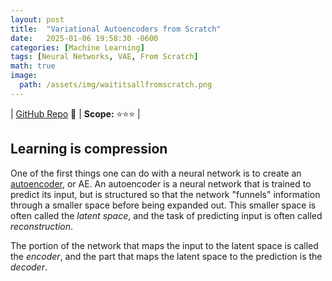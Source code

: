 ```yaml
---
layout: post
title:  "Variational Autoencoders from Scratch"
date:   2025-01-06 19:58:30 -0600
categories: [Machine Learning]
tags: [Neural Networks, VAE, From Scratch]
math: true
image:
  path: /assets/img/waititsallfromscratch.png
---
```


| [GitHub Repo](https://github.com/JackHanke/nets) 👾 | **Scope:** ⭐⭐⭐ |

## Learning is compression

One of the first things one can do with a neural network is to create an [autoencoder](https://en.wikipedia.org/wiki/Autoencoder), or AE. An autoencoder is a neural network that is trained to predict its input, but is structured so that the network "funnels" information through a smaller space before being expanded out. This smaller space is often called the *latent space*, and the task of predicting input is often called *reconstruction*.

The portion of the network that maps the input to the latent space is called the *encoder*, and the part that maps the latent space to the prediction is the *decoder*. 

<div align=center>
    <script type="text/tikz">
    % setup
    \newcommand{\lablnode}[3]{\node[text=gray,shape=circle,draw=none,fill=none, inner sep=0pt,minimum size=2pt] (A) at ( #1 , #2 ) {#3};}
    % actual image
    \begin{tikzpicture}
        % Define the nodes (neurons)
        \node (I1) [color=gray, circle, draw, minimum size=0.6cm] {};
        \node (I2) [color=gray, circle, draw, below of=I1, minimum size=0.6cm] {};
        \node (I3) [color=gray, circle, draw, below of=I2, minimum size=0.6cm] {};
        \node (I4) [color=gray, circle, draw, below of=I3, minimum size=0.6cm] {};

        \node (H1) [color=gray, circle, draw, right of=I1, xshift=2cm, yshift=-1cm, minimum size=0.6cm] {};
        \node (H2) [color=gray, circle, draw, below of=H1, minimum size=0.6cm] {};

        \node (O1) [color=gray, circle, draw, right of=H1, xshift=2cm, yshift=1cm, minimum size=0.6cm] {};
        \node (O2) [color=gray, circle, draw, below of=O1, minimum size=0.6cm] {};
        \node (O3) [color=gray, circle, draw, below of=O2, minimum size=0.6cm] {};
        \node (O4) [color=gray, circle, draw, below of=O3, minimum size=0.6cm] {};

        % Connect the layers
        \foreach \i in {1,2,3,4} {
            \foreach \j in {1,2} {
                \draw[color=gray, ->] (I\i) -- (H\j);
            }
        }

        \foreach \i in {1,2} {
            \foreach \j in {1,2,3,4} {
                \draw[color=gray, ->] (H\i) -- (O\j);
            }
        }

        % weight label
        \( \lablnode{3}{-3.5}{Latent Space} \)
        \( \lablnode{1.5}{0.5}{Encoder} \)
        \( \lablnode{4.5}{0.5}{Decoder} \)
    \end{tikzpicture}
    </script>
</div>


If we denote $x$ as the input and $x'$ as the reconstruction, an autoencoder might use the sum of squared errors loss function to train on, like so.

$$\mathcal{L} = \frac{1}{2}\sum_{i}(x_i - x_i')^2$$

Writing and training an AE after my neural network was little more than writing a wrapper around the network class to add an `encode` and `decode` method. However, even though I was able to achieve a strong reconstruction of the data, slight perturbations to the latent space led to poor reconstructions. This is because as the vanilla AE loss solely prioritizes the task of reconstruction, the latent space is often unorganized. This means that points in the latent space that aren't derived directly from data often decode into a blurry mess. 

This is bad if one wants not just to compress the data, but generate plausible samples from the original data distribution. 

## Structure that representation!

It turns out there is a way to train a network that also prioritizes latent space organization! These networks are called [variational autoencoders](https://en.wikipedia.org/wiki/Variational_autoencoder), or VAEs for short. After I watched [this excellent YouTube](https://www.youtube.com/watch?v=qJeaCHQ1k2w&t=826s) video by Deepia, VAEs became the next network architecture I chose to implement from scratch. 

A VAE, like a vanilla AE, consist of an encoder neural net $E$ and decoder neural net $D$. However, the forward pass of the network predicts the *parameters* of a (multivariate) normal distribution, namely $\mu$ and $\log(\sigma)$. 

$$E(x) = (\mu, \log(\sigma))$$

We predict $\log(\sigma)$ instead of $\sigma$ so that the training process doesn't create $0$ deviation distributions. 

Then the input $z$ to the decoder net is a *sample* from this predicted distribution. The key idea for VAEs is not just that the encoder learns to map data to a distribution (and not a single point as AEs do), but *also* how to make this sampling process differentiable. Sampling from this distribution is done using the [reparapetrization trick](https://en.wikipedia.org/wiki/Reparameterization_trick), which for our case is just writing $z$ as follows

$$z = \mu + \epsilon \exp(\log \sigma),$$

where $\epsilon$ is a sample from the (multivariate) standard normal. 

As for the training of such a network, the loss function for VAEs has two components. We have the usual reconstruction loss, written $$\mathcal{L}_{rec}$$ , and the *regularization loss*, written $\mathcal{L}_{reg}$. The regularization loss is a mathematical expression for how far away the distribution created by the encoder, called $P$ differs from some given distribution, called $Q$. VAEs choose this $Q$ to be the (multivariate) standard normal distribution. This means that as we train the learning process also prioritizes moving our encoded data into the more "organized" normal distribution. 

More specifically, the regularization loss is the [Kullback-Leibler divergence](https://en.wikipedia.org/wiki/Kullback%E2%80%93Leibler_divergence) between the created normal distribution to the standard normal. KL divergence is usually complicated to compute, but the divergence between two Gaussians can be symbolically written. This gives the full loss function for VAEs as 

$$\mathcal{L} = \mathcal{L}_{rec} + \mathcal{L}_{reg} = \frac{1}{2}\sum_{i}(x_i - x_i')^2 - \frac{1}{2}\sum_{i}(1+2\log(\sigma_i)-\mu_i^2-\sigma_i^2).$$

Because I have yet to implement an automatic differentiation engine, and I couldn't find anything on the internet, I had to compute the gradients for a VAE by hand. I first rewrote the regularization portion of the loss to match the output of $E$, namely

$$\mathcal{L}_{reg} = \frac{1}{2}\exp(2\log\sigma) + \frac{1}{2}\mu^2 - \log\sigma - \frac{1}{2}.$$

Then we can compute the gradient $\frac{\partial \mathcal{L}}{\partial z}$ efficiently after a forward pass of the full network with the following equations.

$$\begin{eqnarray*}
\frac{\partial \mathcal{L}_{rec}}{\partial \log{\sigma}} & = & \frac{\partial \mathcal{L}_{rec}}{\partial z}\frac{\partial z}{\partial \log{\sigma}} = \frac{\partial \mathcal{L}_{rec}}{\partial z} \epsilon \exp(\log\sigma) \\
\frac{\partial \mathcal{L}_{rec}}{\partial \log{\sigma}} & = & \frac{\partial \mathcal{L}_{rec}}{\partial z}\frac{\partial z}{\partial \log{\sigma}} = \frac{\partial \mathcal{L}_{rec}}{\partial z} \epsilon \exp(\log\sigma) \\
\frac{\partial \mathcal{L}_{reg}}{\partial \mu} & = & \mu \\
\frac{\partial \mathcal{L}_{reg}}{\partial \log{\sigma}} & = & \exp(2\log \sigma) - \vec{1}
\end{eqnarray*}$$

I also had to come up with a clever way to write a VAE given how I chose to implement the neural network class from the previous project, where I had to write a second loss function that only referenced $\cal{L}_{reg}$ in the middle of the network. However, the learning turned out to be extremely slow, and bottomed out on an overall bad performance (predicting the average $x$ instead of returning a similar image to $x$). I determined that this was because I was only using my implementation of vanilla stochastic gradient descent. SGD was not performing well because the gradient was "doubly-stochastic", in the sense that randomness in the gradient vector was introduced both from the minibatching (as usual) and from the inserted noise $\epsilon$. The gradients were too noisy to learn much. 

## Wait, momentum is crucial? ...always has been   

To fix this I read through the famous [Adam Optimizer paper](https://arxiv.org/abs/1412.6980), which is a nearly ubiquitous optimizer in modern ML work. This is another Diedrik Kingma invention that has proved its staying power. 

After implementing this I saw a staggering improvement in learning (~10x decrease in the scale of the loss compared to using SGD), showing the clear power of momentum-based optimization. After training, I wanted to produce an animation comparing AEs and VAEs when extrapolating in the latent space. This animation shows the decoded transitions between a latent representation for a `2` and a `7`.

{:refdef: style="text-align: center;"}
![]({{ site.baseimg }}/assets/img/extrap-anim.gif)
{: refdef}

Notice that as the AE only prioritizes reconstruction, the image is much sharper than that of the VAE. However, the VAE's transition between the two is smoother, and more often looks like some type of digit in the transition. We can see the `2` go to a `9` and then to a `7` smoothly.

As VAEs served as the beginning of the generative AI boom, I set my sights next on diffusion models, the current state of the art for image generation. I explore these models in a future post!

Thanks for reading!

## Sources

- [An Introduction to Variational Autoencoders](https://arxiv.org/abs/1906.02691)
- [Adam: A Method for Stochastic Optimization](https://arxiv.org/abs/1412.6980)
